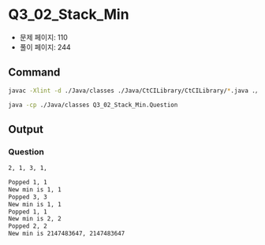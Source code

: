 # Q3_02_Stack_Min

- 문제 페이지: 110
- 풀이 페이지: 244

## Command

```sh
javac -Xlint -d ./Java/classes ./Java/CtCILibrary/CtCILibrary/*.java ./Java/Ch\ 03.\ Stacks\ and\ Queues/Q3_02_Stack_Min/*.java

java -cp ./Java/classes Q3_02_Stack_Min.Question
```

## Output

### Question

```txt
2, 1, 3, 1,

Popped 1, 1
New min is 1, 1
Popped 3, 3
New min is 1, 1
Popped 1, 1
New min is 2, 2
Popped 2, 2
New min is 2147483647, 2147483647
```
